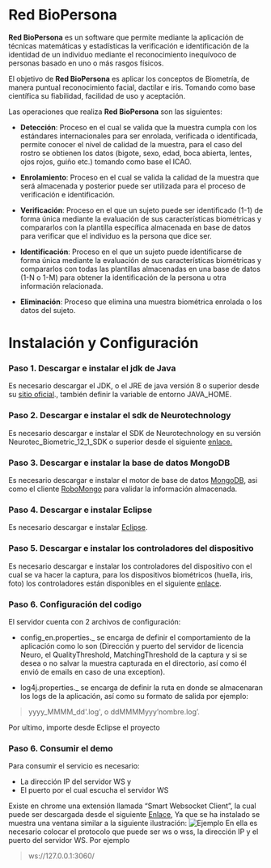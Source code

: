 # Red BioPersona

**Red BioPersona** es un software que permite mediante la aplicación de técnicas matemáticas y estadísticas la verificación e identificación de la identidad de un individuo mediante el reconocimiento inequívoco de personas basado en uno o más rasgos físicos.

El objetivo de **Red BioPersona** es aplicar los conceptos de Biometría, de manera puntual reconocimiento facial, dactilar e iris. Tomando como base científica su fiabilidad, facilidad de uso y aceptación.

Las operaciones que realiza **Red BioPersona** son las siguientes:

- **Detección**: Proceso en el cual se valida que la muestra cumpla con los estándares internacionales para ser enrolada, verificada o identificada, permite conocer el nivel de calidad de la muestra, para el caso del rostro se obtienen los datos (bigote, sexo, edad, boca abierta, lentes, ojos rojos, guiño etc.) tomando como base el ICAO.

- **Enrolamiento**: Proceso en el cual se valida la calidad de la muestra que será almacenada y posterior puede ser utilizada para el proceso de verificación e identificación.

- **Verificación**: Proceso en el que un sujeto puede ser identificado (1-1) de forma única mediante la evaluación de sus características biométricas y compararlos con la plantilla específica almacenada en base de datos para verificar que el individuo es la persona que dice ser.

- **Identificación**: Proceso en el que un sujeto puede identificarse de forma única mediante la evaluación de sus características biométricas y compararlos con todas las plantillas almacenadas en una base de datos (1-N o 1-M) para obtener la identificación de la persona u otra información relacionada.

- **Eliminación**: Proceso que elimina una muestra biométrica enrolada o los datos del sujeto.

# Instalación y Configuración

### Paso 1. Descargar e instalar el jdk de Java

Es necesario descargar el JDK, o el JRE de java versión 8 o superior desde su [sitio oficial](https://www.oracle.com/technetwork/java/javase/downloads/jdk8-downloads-2133151.html)., también definir la variable de entorno JAVA_HOME.

### Paso 2. Descargar e instalar el sdk de Neurotechnology

Es necesario descargar e instalar el SDK de Neurotechnology en su versión Neurotec_Biometric_12_1_SDK o superior desde el siguiente [enlace.](https://download.neurotechnology.com/Neurotec_Biometric_11_2_SDK_2019-09-19.zip)

### Paso 3. Descargar e instalar la base de datos MongoDB
Es necesario descargar e instalar el motor de base de datos [MongoDB](https://www.mongodb.com/es), asi como el cliente [RoboMongo](https://robomongo.org/) para validar la información almacenada.

### Paso 4. Descargar e instalar Eclipse
Es necesario descargar e instalar [Eclipse](https://www.eclipse.org/downloads/).


### Paso 5. Descargar e instalar los controladores del dispositivo

Es necesario descargar e instalar los controladores del dispositivo con el cual se va hacer la captura, para los dispositivos biométricos (huella, iris, foto) los controladores están disponibles en el siguiente [enlace](https://download.neurotechnology.com/Scanner_Drivers.zip).

### Paso 6.  Configuración del codigo

El servidor cuenta con 2 archivos de configuración:
- config_en.properties._ se encarga de definir el comportamiento de la aplicación como lo son (Dirección y puerto del servidor de licencia Neuro, el QualityThreshold, MatchingThreshold de la captura y si se desea o no salvar la muestra capturada en el directorio, así como él envió de emails en caso de una exception).

- log4j.properties._ se encarga de definir la ruta en donde se almacenaran los logs de la aplicación, así como su formato de salida por ejemplo:

> yyyy_MMMM_dd'.log', o ddMMMMyyy’nombre.log’.

Por ultimo, importe desde Eclipse el proyecto

### Paso 6.  Consumir el demo


Para consumir el servicio es necesario:
- La dirección IP del servidor WS y
- El puerto por el cual escucha el servidor WS

Existe en chrome una extensión llamada “Smart Websocket Client”, la cual puede ser descargada desde el siguiente [Enlace](https://chrome.google.com/webstore/detail/smart-websocket-client/omalebghpgejjiaoknljcfmglgbpocdp), Ya que se ha instalado se muestra una ventana similar a la siguiente ilustración:
![Ejemplo](https://raw.githubusercontent.com/obarrera99/redBioPersona/main/utilerias/ejemploClient.png)
En ella es necesario colocar el protocolo que puede ser ws o wss, la dirección IP y el puerto del servidor WS. Por ejemplo

> ws://127.0.0.1:3060/
